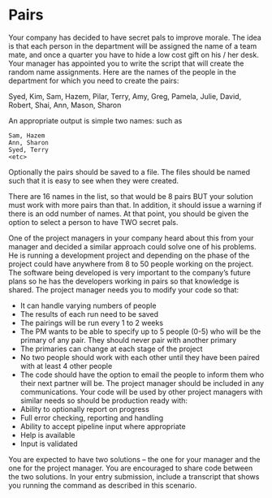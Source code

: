 # Pairs

Your company has decided to have secret pals to improve morale. The idea is that each person in the department will be assigned the name of a team mate, and once a quarter you have to hide a low cost gift on his / her desk. Your manager has appointed you to write the script that will create the random name assignments. Here are the names of the people in the department for which you need to create the pairs:
 
Syed, Kim, Sam, Hazem, Pilar, Terry, Amy, Greg, Pamela, Julie, David, Robert, Shai, Ann, Mason, Sharon
 
An appropriate output is simple two names: such as

````
Sam, Hazem
Ann, Sharon
Syed, Terry
<etc>
````
 
Optionally the pairs should be saved to a file. The files should be named such that it is easy to see when they were created.

 
There are 16 names in the list, so that would be 8 pairs BUT your solution must work with more pairs than that. In addition, it should issue a warning if there is an odd number of names. At that point, you should be given the option to select a person to have TWO secret pals.

One of the project managers in your company heard about this from your manager and decided a similar approach could solve one of his problems. He is running a development project and depending on the phase of the project could have anywhere from 8 to 50 people working on the project. The software being developed is very important to the company’s future plans so he has the developers working in pairs so that knowledge is shared.
The project manager needs you to modify your code so that:

- It can handle varying numbers of people
- The results of each run need to be saved
- The pairings will be run every 1 to 2 weeks
- The PM wants to be able to specify up to 5 people (0-5) who will be the primary of any pair. They should never pair with another primary
- The primaries can change at each stage of the project
- No two people should work with each other until they have been paired with at least 4 other people 
- The code should have the option to email the people to inform them who their next partner will be. The project manager should be included in any communications.
Your code will be used by other project managers with similar needs so should be production ready with:
- Ability to optionally report on progress
- Full error checking, reporting and handling
- Ability to accept pipeline input where appropriate
- Help is available
- Input is validated

You are expected to have two solutions – the one for your manager and the one for the project manager. You are encouraged to share code between the two solutions.
In your entry submission, include a transcript that shows you running the command as described in this scenario.
